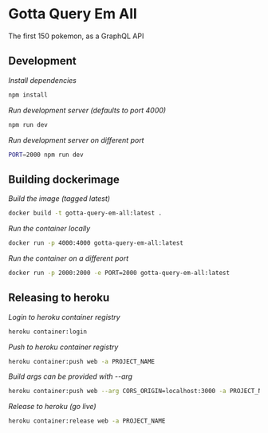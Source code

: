# Gotta Query Em All

The first 150 pokemon, as a GraphQL API

## Development

_Install dependencies_
```bash
npm install
```

_Run development server (defaults to port 4000)_
```bash
npm run dev
```

_Run development server on different port_
```bash
PORT=2000 npm run dev
```

## Building dockerimage

_Build the image (tagged latest)_
```bash
docker build -t gotta-query-em-all:latest .
```

_Run the container locally_
```bash
docker run -p 4000:4000 gotta-query-em-all:latest
```

_Run the container on a different port_
```bash
docker run -p 2000:2000 -e PORT=2000 gotta-query-em-all:latest
```

## Releasing to heroku

_Login to heroku container registry_
```bash
heroku container:login
```

_Push to heroku container registry_
```bash
heroku container:push web -a PROJECT_NAME
```

_Build args can be provided with --arg_
```bash
heroku container:push web --arg CORS_ORIGIN=localhost:3000 -a PROJECT_NAME
```

_Release to heroku (go live)_
```bash
heroku container:release web -a PROJECT_NAME
```
